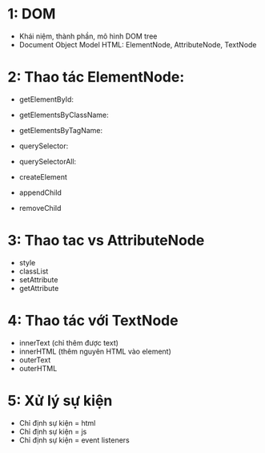 # 1: DOM

- Khái niệm, thành phần, mô hình DOM tree
- Document Object Model HTML: ElementNode, AttributeNode, TextNode

# 2: Thao tác ElementNode:

- getElementById:
- getElementsByClassName:
- getElementsByTagName:
- querySelector:
- querySelectorAll:

- createElement
- appendChild
- removeChild

# 3: Thao tac vs AttributeNode

- style
- classList
- setAttribute
- getAttribute

# 4: Thao tác với TextNode

- innerText (chỉ thêm được text)
- innerHTML (thêm nguyên HTML vào element)
- outerText
- outerHTML

# 5: Xử lý sự kiện

- Chỉ định sự kiện = html
- Chỉ định sự kiện = js
- Chỉ định sự kiện = event listeners
